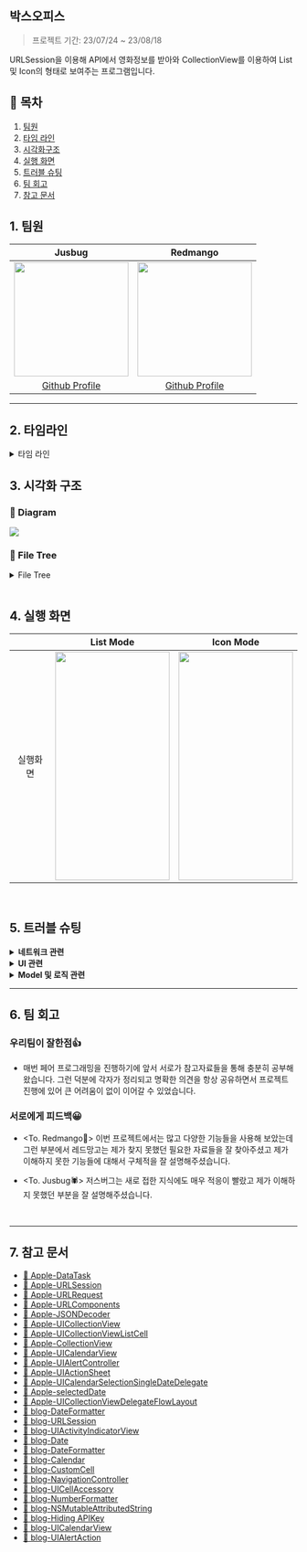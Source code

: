## 박스오피스
> 프로젝트 기간: 23/07/24 ~ 23/08/18

URLSession을 이용해 API에서 영화정보를 받아와 CollectionView를 이용하여 List 및 Icon의 형태로 보여주는 프로그램입니다.

## 📂 목차
1. [팀원](#1.)
2. [타임 라인](#2.)
3. [시각화구조](#3.)
4. [실행 화면](#4.)
5. [트러블 슈팅](#5.)
6. [팀 회고](#6.)
7. [참고 문서](#7.)

<a id="1."></a>

## 1. 팀원
| Jusbug | Redmango |
| :--------: | :--------: |
| <Img src = "https://github.com/JusBug/ios-box-office/assets/125210310/549c2726-aa5a-48cc-a39a-7c10d10bdda5" width="200" height="200"> | <Img src = "https://github.com/JusBug/ios-box-office/assets/125210310/c1a12752-eda0-4c4d-8a58-0cc8dccd7707"  width="200" height="200"> |
|[Github Profile](https://github.com/JusBug) |[Github Profile](https://github.com/redmango1447) |
- - -
<a id="2."></a>

## 2. 타임라인

<details>
<summary>타임 라인</summary>
<div markdown="1">
    
### 2023.07.24.(월)
- `BoxOffice` 데이터 타입 구현
- `JSONDecodingHelper` 구현

### 2023.07.25.(화)
- `Unit Test` 케이스 구현

### 2023.07.26.(수)
- API서버와 통신하는 `APIManager` 타입 구현
- `fetchData()`` 구현
- Completion Handler 생성

### 2023.07.27.(목)
- `Movie` 데이터 타입 구현
- Test Double 공부

### 2023.07.28.(금)
- 조회할 대상인 `Service` 타입 구현
- `URLrequest` 생략
- `fetchData()`에 Service type에 따른 분기처리
- 제네릭 `DecodeJSON()`` 메서드 생성

### 2023.07.31.(월)
- `APIError` 타입 구현
- `APIService`로 타입 이름 수정
- `JSONDecodingHelper` 삭제
- `fetchData()`의 `completion` 클로저의 결과 반환 타입을 `Result` 타입을 수정

### 2023.08.01.(화)
- if let으로 `completion(error)` 처리, 불필요한 print 삭제

### 2023.08.02.(수)
- `UICollectionView` 및 `UICollectionViewCell` 구현
- `fetchData()`를 호출해서 decode처리하는 `callAPIManager()`` 구현
- `UIRefreshControl()`을 이용해 당겨서 새로고침 기능 구현
- 어제의 날짜를 받아오는 `DateProvider`와 URLComponents로 URLString을 반환하는 `configureURLSession()`` 구현

### 2023.08.03.(목)
- `NavigationItem.title`에 어제 날짜 표기
- `APIKey` 숨김처리
- `UICollectionViewListCell`을 이용해 Accessory 구현

### 2023.08.04.(금)
- README 작성

### 2023.08.07.(월)
- 개인 공부

### 2023.08.08.(화)
- `CalenderView`를 이용한 날짜선택 기능 구현
- 선택된 날짜를 저장할수 있게 처리

### 2023.08.09.(수)
- 선택된 날짜를 전달받아 URL 생성 후 다시 API에 요청하는 기능 구현
- `DateProvider` 기능 분리
- `URLManager` 싱글톤 적용

### 2023.08.10.(목)
- 당겨서 새로고침할때 API에 재요청 기능 구현
- API에서 요청 결과가 왔을때 `refreshControl`을 `endRefreshing()`하는 기능 구현

### 2023.08.11.(금)
- README 작성
    
### 2023.08.14.(월)
- 개인 공부

### 2023.08.15.(화)
- 화면 모드 변경을 위한 버튼 및 `AlertAction`을 이용한 기능 구현
- `IconMode`의 `CustomCell` 생성 및 등록
- `IsIconMode`에 따라 반환하는 `Cell` 및 분기처리

### 2023.08.16.(수)
- `IconCell`의 레이아웃 및 폰트 설정 및 `Cell`의 구분선 구현
- `Label`의 텍스트 스타일, `CollectionView`의 높이 등 UI의 수정
- `MainView`의 레이아웃 수정 및 `ListCell` 오토레이아웃 설정

### 2023.08.17.(목)
- 개인 공부


### 2023.08.18.(금)
- README 작성

</div>
</details>
<a id="3."></a>


## 3. 시각화 구조

### 📐 Diagram
![](https://hackmd.io/_uploads/Bkf3ouh3n.png)

### 🌲 File Tree

<details>
<summary>File Tree</summary>
<div markdown="1">

```
.
├── BoxOffice
│   ├── App
│   │   ├── AppDelegate.swift
│   │   └── SceneDelegate.swift
│   ├── Controller
│   │   ├── CalendarViewController.swift
│   │   ├── CollectionViewIconCell.swift
│   │   ├── CollectionViewListCell.swift
│   │   ├── Enum
│   │   │   └── Arrow.swift
│   │   ├── MainViewController.swift
│   │   └── Protocol+
│   │       └── CalendarViewControllerDelegate.swift
│   ├── Model
│   │   ├── APIManager.swift
│   │   ├── DTO
│   │   │   ├── BoxOffice.swift
│   │   │   └── Movie.swift
│   │   ├── DateProvider.swift
│   │   ├── Error
│   │   │   ├── APIError.swift
│   │   │   └── DateProviderError.swift
│   │   ├── Extension
│   │   │   ├── HideAPIKey++Bundle.swift
│   │   │   └── JSONDecoder+.swift
│   │   ├── JSONDecodingHelper.swift
│   │   └── URLManager.swift
│   ├── Resources
│   │   ├── APIKey.plist
│   │   ├── Info.plist
│   └── View
│       ├── Base.lproj
│       │   ├── LaunchScreen.storyboard
│       │   └── Main.storyboard
│       ├── CollectionViewIconCell.xib
│       └── CollectionViewListCell.xib
└── README.md
```

</div>
</details>

</br>
<a id="4."></a>

## 4. 실행 화면


|  | List Mode | Icon Mode |
| :--------: | :--------: | :--------: |
| 실행화면     | <Img src = "https://hackmd.io/_uploads/H1iuid2n2.gif" width="200" height="400"> | <Img src = "https://hackmd.io/_uploads/B1gm3d323.gif" width="200" height="400"> |



</br>
<a id="5."></a>

## 5. 트러블 슈팅

<details>
    <summary><b>네트워크 관련</b></summary>
<div markdown="1">
    
### 1-1. <HTTP 연결 이슈>

🤯 **문제상황** 
ATP 보안 기능으로 인해 HTTP에 대한 접근이 차단되어 테스트를 진행할 수 없었습니다.
![](https://hackmd.io/_uploads/rktGMWAqn.png)

🔥 **해결방법**
ATP에 도메인을 추가하여 해당 도메인에 HTTP에 대한 연결을 허용할 수 있도록 설정해주면서 해결할 수 있었습니다.
![](https://hackmd.io/_uploads/rynMz-R9h.png)

- - -
### 1-2. <재활용성 이슈>

🤯 **문제상황**
요구사항에선
> 1. 오늘의 일일 박스오피스 조회
> 2. 영화 개별 상세 조회

위와같이 2가지의 데이터를 받아오길 원했습니다.
처음엔 매개변수로 URLString을 넘겨줄까했지만 URL이 너무 길어 가독성이 상당히 떨어지는 문제가 있었고, 기존에는 조회할 타입을 직접 넣어서 메서드를 구현했기 때문에 여러 타입의 정보를 가져올 수 있는 재활용성 측면에서 부족한 코드였습니다.

🔥 **해결방법**

enum으로 Service타입을 만든뒤 사용하는 쪽에선 매개변수로 Service를 받게하여 해결하였습니다.
```swift
enum Service: String {
    case dailyBoxOffice = "https://kobis.or.kr/kobisopenapi/webservice/rest/boxoffice/searchDailyBoxOfficeList.json?key=f5eef3421c602c6cb7ea224104795888&targetDt=202a30725"
    case movieDetailInfo = "http://www.kobis.or.kr/kobisopenapi/webservice/rest/movie/searchMovieInfo.json?key=9edeb739e275f3013ffb896c2ff41cfe&targetDt=20230724"
    
    var type: Any {
        switch self {
        case .dailyBoxOffice:
            return BoxOffice.self
        case .movieDetailInfo:
            return Movie.self
        }
    }
}

func fetchData(service: Service, completion: @escaping (Data?) -> Void) { ... }
```
- - -
### 1-3. **<URLRequest 객체의 필요성>**

🤯 **문제상황** 
기존에는 받아온 `URL`을 `URLRequest`로 다시 받아오면서 `DataTask`와 함께 서버로 요청을 넘겨주면서 응답을 받아왔는데, 사실 따로 메서드를 특정하거나 헤더/바디 등 다른 정보를 넘겨주지 않았기 때문에 불필요한 부분이라고 느껴졌습니다.

```Swift
var request = URLRequest(url: url)

// request.httpMethod = "GET"
// request.addValue("Bearer ...")
```

🔥 **해결방법**
`URLRequest` 객체 생성을 생략하고 URL을 바로 `DataTask`에 넘겨주는 것으로 수정했습니다. 다만 이렇게 되면 요청할 때 구성된 정보와 기능이 제한이 되지만 현재에서는 불필요한 부분이라고 생각합니다.

- - -
### 1-4. **<의존성 이슈>**

🤯 **문제상황**
기존에 `APIManager`의 `fetchData()`에서 `completion` 클로저가 결과 값을 반환해준 이후 switch-case로 인자로 전달받은 `APIservice` 타입에 따라 `decodeJSON()`으로 디코딩을 처리해주는 로직이었습니다. 하지만 이렇게 되면, 이후에 데이터 타입이 추가 되거나 삭제 될 경우 해당 타입도 같이 수정해야 하는 의존성 문제가 생길 수 있습니다.

```Swift
completion(.success(safeData))

switch service {
case .dailyBoxOffice:
    if let decodedData: BoxOffice = jsonDecoder.decodeJSON(data: safeData) {
        print(decodedData)
    } else {
        print("Decoding Error")
    }
case .movieDetailInfo:
    if let decodedData: Movie = jsonDecoder.decodeJSON(data: safeData) {
        print(decodedData)
    } else {
        print("Decoding Error")
    }
}

```

🔥 **해결방법**
JSONDecoder의 Extension으로 `decodeJSON()`을 빼와서 확장하고, VC의 `callAPIManager()`에서 디코딩을 처리하도록 하여 APIManager의 `fetchData()`에서는 오로지 API와 통신하는 기능만 관리하게 해주면서 DIP에 준수하도록 수정했습니다. 그 결과, 결합도를 낮추고 유지보수 측면에서 용이하게 되었습니다. 

```Swift
private func callAPIManager() {
    APIManager().fetchData(service: .dailyBoxOffice) { [weak self] result in
        let jsonDecoder = JSONDecoder()
        switch result {
        case .success(let data):
            if let decodedData: BoxOffice = jsonDecoder.decodeJSON(data: data) {
                self?.boxOffice = decodedData
                self?.updateCollectionView()
            } else {
                print("Decoding Error")
            }
        case .failure(let error):
            print(error)
        }
    }
}
```

### 1-5. **<APIKey 관리>**
🤯 **문제상황**
 깃허브에 APIKey가 올라가 공유되고 있었습니다. key가 유출된다면 다양한 보안 사고가 발생할 수 있으므로 저희는 APIKey를 숨기고자 했습니다.
    
🔥 **해결방법**
    .plist파일을 만들고 key를 그곳에 등록시킨뒤 .gitignore를 활용해 깃 추적을 방지해줬습니다. 사용시엔 `Bundle`을 확장하여 활용해 사용해주었는데, 이 extension파일에 .plist의 위치와 파일명이 나와있어 이 파일도 추적방지를 해줘야하는가 고민해봤지만 명확한 답이 떠오르지 않아 우선은 놔두기로 결정했습니다.
    
![](https://hackmd.io/_uploads/SkKMpfYsh.png)

- - -
### 1-6. **<URL 관리>**

🤯 **문제상황**
기존에는 urlString에 host와 path 등, 모든 url 정보를 갖도록 넣어주었습니다.하지만 이렇게 되면 요청하고자 하는 인터페이스를 따로 정의할 수가 없어 API서버와의 접근성에 제한이 생기는 구조가 될 수 밖에 없었습니다.
```Swift
var url: String {
        switch self {
        case .dailyBoxOffice:
            return "https://kobis.or.kr/kobisopenapi/webservice/rest/boxoffice/searchDailyBoxOfficeList.json?key=f5eef3421c602c6cb7ea224104795888&targetDt=202a30725"
        case .movieDetailInfo:
            return "http://www.kobis.or.kr/kobisopenapi/webservice/rest/movie/searchMovieInfo.json?key=9edeb739e275f3013ffb896c2ff41cfe&targetDt=20230724"
        }
    }
```

🔥 **해결방법**
`URLComponents`클래스를 이용하여 데이터 타입과 날짜 등 요청하고자 하는 경로와 인터페이스와 따라서 URL을 임의적으로 구성하고 API서버와 통신할 수 있도록 해결했습니다. 이를 통해서 복잡했던 URL파라미터들을 분리하여 가독성을 높이고 더 안전하게 관리할 수 있게 되었습니다.
    
```Swift
func configureURLSession(key: String, path: String) -> URL? {
    let dateProvider = DateProvider()
    let targetDate = dateProvider.updateYesterday(.urlDate)
    var urlComponents = URLComponents()
    
    urlComponents.scheme = "https"
    urlComponents.host = "www.kobis.or.kr"
    urlComponents.path = path
    urlComponents.queryItems = [
        URLQueryItem(name: "key", value: key),
        URLQueryItem(name: "targetDt", value: targetDate)
    ]
    
    return urlComponents.url
}
```

</div>
</details>

<details>
    <summary><b>UI 관련</b></summary>
<div markdown="1">

### 2-1. **<CollectionViewListCell>**
    
🤯 **문제상황**
 기존의 CollectionViewCell에선 예시화면에서 나온 Accessory를 구현할 수 없었습니다.
    
🔥 **해결방법**
자료를 조금 찾아보니 iOS 버전 14.0 이상부터 사용할 수 있는 CollectionViewListCell을 발견했습니다. 기존의 CollectionViewCell타입을 CollectionViewListCell으로 변경한뒤 Accessory 프로퍼티를 활용하여 셀 우측에`>`를 추가해 주었습니다. 
    
```swift
 func collectionView(_ collectionView: UICollectionView, cellForItemAt indexPath: IndexPath) -> UICollectionViewCell {
        guard let cell = collectionView.dequeueReusableCell(withReuseIdentifier: "cell", for: indexPath) as? CollectionViewListCell else { return UICollectionViewListCell() }
    
cell.accessories = [.disclosureIndicator()]
```
    
### 2-2. **<UIRefreshControl>**

🤯 **문제상황**
 당겨서 새로고침 기능을 구현하기 위해 UIRefreshControl()를 활용했습니다. 다만 아래와 같이 새로고침이 끝나기도 전에 애니메이션을 cell이 덮는 상황이 발생하였습니다.

🔥 **해결방법**
기존 DispatchQueue.main.async를 asyncAfter로 변경한뒤 2초간의 여유 시간을 주었습니다.
 
<Img src = "https://hackmd.io/_uploads/BJon7MFs3.gif" width="200" height="400"><Img src = "https://hackmd.io/_uploads/rkSHEGKin.gif" width="200" height="400">
    
- - -
### 2-3. **<선택한 날짜로 `selectedDate` 변경>**
    
🤯 **문제상황**
`calenderButton`을 클릭하여 `CalendarView`가 떴을 때 조회한 어제 날짜로 미리 선택되게 하고 다시 다른 날짜를 클릭하고 달력이 떴을 때 이전에 선택했던 날짜로 선택이 되어 있도록 설정할 때 어떤 속성으로 접근을 해야하는지 몰라 엄청 헤맸었습니다.
    
🔥 **해결방법**
`UICalendarSelectionSingleDate` 클래스는 사용자가 선택한 하나 이상의 날짜를 추적하는 개체로서 `SelectedDate`과 함께 날짜의 선택 값을 지정해 줄 수 있었습니다. 따라서 `selectedDate`가 nil일 경우는 `yesterday`를 선택하고, 선택된 날짜가 있을 경우에는 selectedDateComponent로 지정하여 구현했습니다.
    
```Swift
private func showCalendarView() {
    // some code
    let selectedDateComponent = getDateComponent(selectedDate ?? yesterday)
    let dateSelection = UICalendarSelectionSingleDate(delegate: self)
    dateSelection.selectedDate = selectedDateComponent
    // some code
}
```

### 2-4. **<CollectionView 하단에 버튼 추가>**
    
🤯 **문제상황**
기존에는 `CollectionView`를 `Safe area` 영역까지 크기를 설정했기 때문에 하단에 화면모드변경 버튼을 추가하려면 `CollectionView`의 높이를 다시 잡아주어야 했습니다. 하지만 레이아웃 설정이 충돌이 나면서 변경이 되지 않는 문제가 있었습니다.

🔥 **해결방법**
기존의 `Constraint'에서 잡아줬던 `Safe area` 설정을 제거하고 height 값을 직접 넣어주면서 해결할 수 있었습니다.
    

    
- - -
### 2-5. **<iconCell 레이아웃 설정>**
    
🤯 **문제상황**
iconCell을 생성한 뒤 그대로 뷰를 그리게 되면 각셀은 뷰의 left, right에 붙어있고 각 cell의 간격도 격차가 커서 View와 cell그리고 cell 간의 레이아웃을 잡아줘야 하는 문제가 있었습니다. 

🔥 **해결방법**
`UICollectionViewDelegateFlowLayout` 프로토콜을 채택하여 셀의 너비와 높이, 뷰와 셀의 간격 그리고 셀의 라인 값을 설정해주며 전체적인 `listCell`과 `iconCell`의 레이아웃을 잡아주었습니다.
```Swift
extension MainViewController: UICollectionViewDelegateFlowLayout {
    func collectionView(_ collectionView: UICollectionView, layout collectionViewLayout: UICollectionViewLayout, sizeForItemAt indexPath: IndexPath) -> CGSize {
        let viewWidth = collectionView.bounds.width
        let viewHeight = collectionView.bounds.height
        
        if isIconMode {
            let cellWidth = (viewWidth - 20 * 3) / 2
            return CGSize(width: cellWidth, height: cellWidth)
        } else {
            return CGSize(width: viewWidth, height: viewHeight / 9)
        }
    }
    
    func collectionView(_ collectionView: UICollectionView, layout collectionViewLayout: UICollectionViewLayout, insetForSectionAt section: Int) -> UIEdgeInsets {
        if isIconMode {
            return UIEdgeInsets(top: 20, left: 20, bottom: 20, right: 20)
        } else {
            return UIEdgeInsets.zero
        }
    }
    
    func collectionView(_ collectionView: UICollectionView, layout collectionViewLayout: UICollectionViewLayout, minimumLineSpacingForSectionAt section: Int) -> CGFloat {
        if isIconMode {
            return 10
        } else {
            return 0
        }
    }
}

```
- - -
### 2-6. **<cell 경계선 설정>**
🤯 **문제상황**
각 셀들을 구분짓기 위해서 기존에는 단순하게 셀의 간격을 두고`backgroundColor`를 넣어 경계가 보이도록 설정하였는데 이번에는 각 셀들에 `layer`에 너비를 주고 컬러를 넣어 경계선이 보이도록 수정했습니다. 하지만 셀들이 서로 겹치는 `layer`에서는 경계선들의 두께가 불규칙적으로 상이해지는 문제가 발생했습니다.
    
```Swift
override func layoutSubviews() {
    super.layoutSubviews()
    self.layer.borderWidth = 1
    self.layer.borderColor = UIColor.black.cgColor
}
```
![](https://hackmd.io/_uploads/Bkozp0K33.png)

🔥 **해결방법**
`isIconMode` 변수에 따라 `willSet`을 통해 값이 변경되기 직전, 즉 화면모드가 변경되기 직전에 레이아웃을 설정해주는 로직을 구현했습니다. `UICollectionViewFlowLayout` 아이콘 모드의 레이아웃을 잡아주고, `UICollectionLayoutListConfiguration`은 리스트 모드의 레이아웃을 잡아주고 있습니다. 여기 리스트 모드에서는 `appearance`를 `.plain`으로 주게 되면서 리스트 셀들의 경계선이 그어지고 일렬로 표시되는 레이아웃을 갖게되면서 문제를 해결할 수 있었습니다.
    
```Swift
var isIconMode: Bool = false {
    willSet(newVal){
       changeLayout(newValue: newVal)
    }
}

private func configureFlowLayout() {
    let layout = UICollectionViewFlowLayout()
    collectionView.setCollectionViewLayout(layout, animated: false)
}

private func configureListLayout() {
    let configuration = UICollectionLayoutListConfiguration(appearance: .plain)
    let layout = UICollectionViewCompositionalLayout.list(using: configuration)
    collectionView.setCollectionViewLayout(layout, animated: false)
}

private func changeLayout(newValue: Bool) {
    if newValue == true {
        configureFlowLayout()
    } else {
        configureListLayout()
    }
}

```

![](https://hackmd.io/_uploads/HJ5P60Kn3.png)
- - -
    
### 2-7. **<cell의 크기를 벗어난 Label.text 처리>**
🤯 **문제상황**
영화 제목이 긴 경우에는 하단의 다른 내용들이 밀려 정보가 가려지고, 관객수가 커지는 경우에는 셀의 범위를 벗어나 Label의 내용이 ...으로 잘리게되는 문제가 발생하였습니다.
    
- 영화제목의 길이로 인한 내용 잘림
![](https://hackmd.io/_uploads/S1MyvJ923.png)
- 많은 관객수에 따른 내용 잘림
![](https://hackmd.io/_uploads/Sy6JI193n.png)

🔥 **해결방법**
영화 제목은 `allowsDefaultTighteningForTruncation`을 이용하여 label의 너비를 초과하는 경우에도 텍스트를 조절하여 label에 맞게 표시하고, 관객수 정보는 `adjustsFontSizeToFitWidth` 속성을 이용하여 label의 내용이 잘릴 때 자동으로 폰트사이즈를 조절하도록 하였고 추가적으로 셀의 크기는 정해져 있기 때문에 label의 라인의 갯수를 따로 지정해주어 최대한 모든 정보가 담기도록 문제를 해결했습니다.
```Swift
audiNumberLabel.adjustsFontSizeToFitWidth = true
audiNumberLabel.numberOfLines = 1

movieNameLabel.allowsDefaultTighteningForTruncation = true
movieNameLabel.numberOfLines = 2
```
![](https://hackmd.io/_uploads/r1CnuJqh3.png)

    
</div>
</details>

<details>
    <summary><b>Model 및 로직 관련</b></summary>
<div markdown="1">

### 3-1. <데이터 타입 구현>

🤯 **문제상황**
일일 박스오피스의 데이터 형식이 크게 boxOfficeType, showRange, dailyBoxOfficeList로 이루어져 있고 dailyBoxOfficeList 배열 안에 Rank number 순으로 그 안에서 영화들의 각 데이터 요소들을 관리하고 있는데, 처음에는 배열 안의 데이터만 구현할 것인지 아니면 전체 구조를 가져오는 타입을 구현할지 고민하게 되었습니다.
```Swift
struct MovieInfo: Decodable {
    let rankNumber: String
    let rank: String
    let rankInten: String
    ...
```

🔥 **해결방법**
애초에 json파일을 파싱하는 과정에서 json의 데이터 구조와 구조체에 구현한 타입 구조가 다르게 되면 디코딩 에러가 발생하는 이슈가 있었기 때문에 구조를 같게 타입을 구현해 주며 해결하였습니다.
```Swift
struct BoxOffice: Decodable {
    let boxOfficeResult: BoxOfficeInfo
}

struct BoxOfficeInfo: Decodable {
    let boxOfficeType: String
    let showRange: String
    let dailyBoxOfficeList: [MovieInfo]
    
    private enum CodingKeys: String, CodingKey {
        case boxOfficeType = "boxofficeType"
        case showRange
        case dailyBoxOfficeList
    }
}

struct MovieInfo: Decodable {
    let rankNumber: String
    let rank: String
    let rankInten: String
    ...
```
- - -

### 3-2. **<어제 날짜 가져오기>**

🤯 **문제상황**
 어제 날짜를 받아오기 위해 `DateProvider`타입을 생성해줬습니다.
문제는 어제 날짜를 사용하려는 곳이 `URL`과 `NavigationBar`의 `Title`인데 두 곳의 포맷이 서로 달랐습니다.

🔥 **해결방법**
처음으로 생각난 방법은 날짜를 받아오는 메서드를 만들고 별도로 별개의 포맷을 적용, 반환해주는 메소드를 만드는 방식이였습니다. 두번째로 생각난 방법은 enum으로 사용처의 따른 포맷을 case로 만들어 활용하는 방식이였습니다. 확장성 및 유지보수면에서 포맷의 수만큼 별개의 메서드가 계속 만들어져야하는 첫번째 방법보단 case만 추가하면 되는 두번째 방법이 좀 더 효율적이라고 느껴져 enum을 만들어 적용하였습니다.
```swift
struct DateProvider {
    var dateFormatter = DateFormatter()
    
    func updateYesterday(_ form: DateForm) -> String? {
        ...
        
        dateFormatter.dateFormat = form.rawValue
        
        return dateFormatter.string(from: yesterday)
    }
}

enum DateForm: String {
    case urlDate = "YYYYMMdd"
    case viewTitle = "YYYY-MM-dd"
}

```
    
- - -
### 3-3. **<delegate 이슈>**
    
🤯 **문제상황**
`delgate`를 통해서 `UICalendarViewDelegate`를 준수하고 있는 클래스에 선택된 `date`를 전달하고 각 클래스에서 `didSelectDate()`를 구현하여 처리를 해주는데 여기서 url을 반환해주는 `APISerive` 타입이 열거형이라 해당 프로토콜을 준수할 수가 없어 `delegate`를 지정해주지 못하는 문제가 있었습니다.
    
🔥 **해결방법**
수정 초반에는 `APIService` 타입을 클래스로 변경해주며 `didSelectDate()`를 정의해주었으나, `APIService`은 단순히 날짜 정보를 저장하고 url을 생성하여 API요청을 하는 역할을 하기 때문에 해당 메서드를 같이 정의하는 것이 어색하다고 판단했습니다. 따라서 구조체로 변경해주었고 delegate방식이 아닌 `APIService`의 `Singleton` 인스턴스를 생성하여 `selectedDate`를 공유하는 방법으로 해결하였습니다.

```Swift
struct APIService {
    static var shared = APIService()
    var selectedDate: Date?
    // some code
}
```
```Swift
class MainViewController: UIViewController, CalendarViewControllerDelegate {
    // some code
    func didSelectDate(_ date: Date) {
        selectedDate = date
        APIService.shared.selectedDate = date
        // some code
    }
}
```

</div>
</details>


- - -
<a id="6."></a>

## 6. 팀 회고

### 우리팀이 잘한점👍
- 매번 페어 프로그래밍을 진행하기에 앞서 서로가 참고자료들을 통해 충분히 공부해왔습니다. 그런 덕분에 각자가 정리되고 명확한 의견을 항상 공유하면서 프로젝트 진행에 있어 큰 어려움이 없이 이어갈 수 있었습니다.
    
### 서로에게 피드백😀
    
- <To. Redmango🥭>
이번 프로젝트에서는 많고 다양한 기능들을 사용해 보았는데 그런 부분에서 레드망고는 제가 찾지 못했던 필요한 자료들을 잘 찾아주셨고 제가 이해하지 못한 기능들에 대해서 구체적을 잘 설명해주셨습니다.

- <To. Jusbug🕷️>
저스버그는 새로 접한 지식에도 매우 적응이 빨랐고 제가 이해하지 못했던 부분을 잘 설명해주셨습니다.
    
</br>

- - -
<a id="7."></a>

## 7. 참고 문서

- [🍎 Apple-DataTask ](https://developer.apple.com/documentation/foundation/urlsession/1407613-datatask)
- [🍎 Apple-URLSession](https://developer.apple.com/documentation/foundation/urlsession)
- [🍎 Apple-URLRequest](https://developer.apple.com/documentation/foundation/urlrequest)
- [🍎 Apple-URLComponents](https://developer.apple.com/documentation/foundation/urlcomponents)
- [🍎 Apple-JSONDecoder](https://developer.apple.com/documentation/foundation/jsondecode)
- [🍎 Apple-UICollectionView](https://developer.apple.com/documentation/uikit/uicollectionview)
- [🍎 Apple-UICollectionViewListCell](https://developer.apple.com/documentation/uikit/uicollectionviewlistcell)
- [🍎 Apple-CollectionView](https://developer.apple.com/documentation/uikit/uicollectionview)
- [🍎 Apple-UICalendarView](https://developer.apple.com/documentation/uikit/uicalendarview)
- [🍎 Apple-UIAlertController](https://developer.apple.com/documentation/uikit/uialertcontroller)
- [🍎 Apple-UIActionSheet](https://developer.apple.com/documentation/uikit/uiactionsheet)
- [🍎 Apple-UICalendarSelectionSingleDateDelegate](https://developer.apple.com/documentation/uikit/uicalendarselectionsingledatedelegate)
- [🍎 Apple-selectedDate](https://developer.apple.com/documentation/uikit/uicalendarselectionsingledate/3972032-selecteddate)
- [🍎 Apple-UICollectionViewDelegateFlowLayout](https://developer.apple.com/documentation/uikit/uicollectionviewdelegateflowlayout)
- [📖 blog-DateFormatter](https://formestory.tistory.com/6)
- [📖 blog-URLSession](https://greatpapa.tistory.com/66)
- [📖 blog-UIActivityIndicatorView](https://velog.io/@qudgh849/UIActivityIndicatorView-%EC%82%AC%EC%9A%A9%EB%B2%95)
- [📖 blog-Date](https://garamm.tistory.com/m/132)
- [📖 blog-DateFormatter](https://hururuek-chapchap.tistory.com/156)
- [📖 blog-Calendar](https://es1015.tistory.com/511)
- [📖 blog-CustomCell](https://velog.io/@jyw3927/Swift-Custom-Cell%EB%A1%9C-UICollectionView-%EA%B5%AC%ED%98%84%ED%95%98%EA%B8%B0-i4xtxih4)
- [📖 blog-NavigationController](https://velog.io/@5n_tak/Swift-ViewController-%ED%99%94%EB%A9%B4%EC%A0%84%ED%99%98-%EB%B0%A9%EB%B2%95)
- [📖 blog-UICellAccessory](https://sujinnaljin.medium.com/ios-uicellaccessory-%EC%A2%85%EB%A5%98-%EC%95%8C%EC%95%84%EB%B3%B4%EA%B8%B0-335d3f4a1f3c)
- [📖 blog-NumberFormatter](https://jinsangjin.tistory.com/104)
- [📖 blog-NSMutableAttributedString](https://roniruny.tistory.com/144)
- [📖 blog-Hiding APIKey](https://leeari95.tistory.com/76)
- [📖 blog-UICalendarView ](https://ohwhatisthis.tistory.com/23)
- [📖 blog-UIAlertAction](https://scshim.tistory.com/220)
